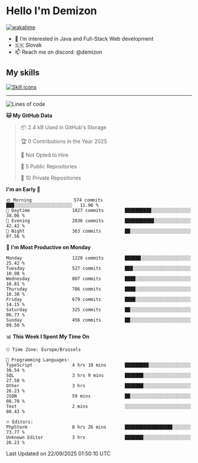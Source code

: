 # Hello I'm Demizon
[![wakatime](https://wakatime.com/badge/user/6ad1949f-d6d7-44f9-9eee-c35e54cc499b.svg)](https://wakatime.com/@6ad1949f-d6d7-44f9-9eee-c35e54cc499b)
- 👀 I’m interested in Java and Full-Stack Web development
- 🇸🇰 Slovak
- 📫 Reach me on discord: @demizon

## My skills
[![Skill icons](https://skillicons.dev/icons?i=java,js,ts,html,css,react,nextjs,tailwind,supabase,py,git,docker,linux,mysql,postgres,mongo&theme=dark)](https://github.com/Demizon3433)

---

<!--START_SECTION:waka-->
![Lines of code](https://img.shields.io/badge/From%20Hello%20World%20I%27ve%20Written-1.6%20million%20lines%20of%20code-blue)

**🐱 My GitHub Data** 

> 📦 2.4 kB Used in GitHub's Storage 
 > 
> 🏆 0 Contributions in the Year 2025
 > 
> 🚫 Not Opted to Hire
 > 
> 📜 5 Public Repositories 
 > 
> 🔑 10 Private Repositories 
 > 
**I'm an Early 🐤** 

```text
🌞 Morning                574 commits         ███░░░░░░░░░░░░░░░░░░░░░░   11.96 % 
🌆 Daytime                1827 commits        ██████████░░░░░░░░░░░░░░░   38.06 % 
🌃 Evening                2036 commits        ███████████░░░░░░░░░░░░░░   42.42 % 
🌙 Night                  363 commits         ██░░░░░░░░░░░░░░░░░░░░░░░   07.56 % 
```
📅 **I'm Most Productive on Monday** 

```text
Monday                   1220 commits        ██████░░░░░░░░░░░░░░░░░░░   25.42 % 
Tuesday                  527 commits         ███░░░░░░░░░░░░░░░░░░░░░░   10.98 % 
Wednesday                807 commits         ████░░░░░░░░░░░░░░░░░░░░░   16.81 % 
Thursday                 786 commits         ████░░░░░░░░░░░░░░░░░░░░░   16.38 % 
Friday                   679 commits         ████░░░░░░░░░░░░░░░░░░░░░   14.15 % 
Saturday                 325 commits         ██░░░░░░░░░░░░░░░░░░░░░░░   06.77 % 
Sunday                   456 commits         ██░░░░░░░░░░░░░░░░░░░░░░░   09.50 % 
```


📊 **This Week I Spent My Time On** 

```text
🕑︎ Time Zone: Europe/Brussels

💬 Programming Languages: 
TypeScript               4 hrs 10 mins       █████████░░░░░░░░░░░░░░░░   36.54 % 
SQL                      3 hrs 9 mins        ███████░░░░░░░░░░░░░░░░░░   27.58 % 
Other                    3 hrs               ███████░░░░░░░░░░░░░░░░░░   26.23 % 
JSON                     59 mins             ██░░░░░░░░░░░░░░░░░░░░░░░   08.70 % 
Text                     2 mins              ░░░░░░░░░░░░░░░░░░░░░░░░░   00.43 % 

🔥 Editors: 
PhpStorm                 8 hrs 26 mins       ██████████████████░░░░░░░   73.77 % 
Unknown Editor           3 hrs               ███████░░░░░░░░░░░░░░░░░░   26.23 % 
```


 Last Updated on 22/09/2025 01:50:10 UTC
<!--END_SECTION:waka-->
